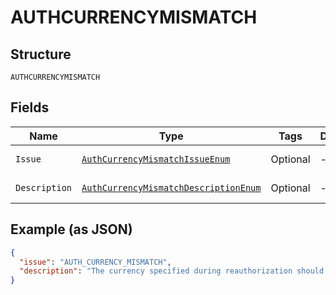 
# AUTHCURRENCYMISMATCH

## Structure

`AUTHCURRENCYMISMATCH`

## Fields

| Name | Type | Tags | Description | Getter | Setter |
|  --- | --- | --- | --- | --- | --- |
| `Issue` | [`AuthCurrencyMismatchIssueEnum`](../../doc/models/auth-currency-mismatch-issue-enum.md) | Optional | - | AuthCurrencyMismatchIssueEnum getIssue() | setIssue(AuthCurrencyMismatchIssueEnum issue) |
| `Description` | [`AuthCurrencyMismatchDescriptionEnum`](../../doc/models/auth-currency-mismatch-description-enum.md) | Optional | - | AuthCurrencyMismatchDescriptionEnum getDescription() | setDescription(AuthCurrencyMismatchDescriptionEnum description) |

## Example (as JSON)

```json
{
  "issue": "AUTH_CURRENCY_MISMATCH",
  "description": "The currency specified during reauthorization should be the same as the currency specified in the original authorization. Please check the currency of the authorization for which you are trying to reauthorize and try again."
}
```

